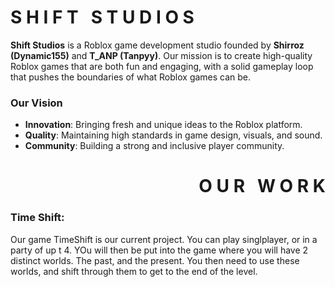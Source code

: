 <div class="shift-studios">
  <h1 align="left"><strong>S H I F T &nbsp; S T U D I O S</strong></h1>
</div>

**Shift Studios** is a Roblox game development studio founded by **Shirroz (Dynamic155)** and **T_ANP (Tanpyy)**. Our mission is to
create high-quality Roblox games that are both fun and engaging, with a solid gameplay loop that pushes the boundaries
of what Roblox games can be.

### Our Vision
- **Innovation**: Bringing fresh and unique ideas to the Roblox platform.
- **Quality**: Maintaining high standards in game design, visuals, and sound.
- **Community**: Building a strong and inclusive player community.

<div class="our-work">
  <h1 align="right"><strong>O U R &nbsp; W O R K</strong></h1>
</div>

### Time Shift:
Our game TimeShift is our current project. You can play singlplayer, or in a party of up t 4. YOu will then be put into the game where you will have 2 distinct worlds. The past, and the present. You then need to use these worlds, and shift through them to get to the end of the level.
